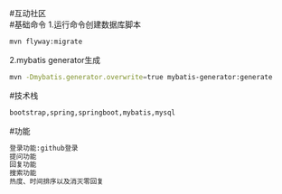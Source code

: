 #互动社区  
#基础命令
1.运行命令创建数据库脚本  
```sh
mvn flyway:migrate 
```
2.mybatis generator生成  
```sh
mvn -Dmybatis.generator.overwrite=true mybatis-generator:generate
```
#技术栈
```sh
bootstrap,spring,springboot,mybatis,mysql
```
#功能
```sh
登录功能:github登录  
提问功能  
回复功能  
搜索功能  
热度、时间排序以及消灭零回复  
```



